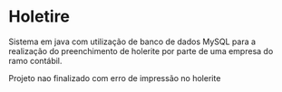 # Holetire
Sistema em java com utilização de banco de dados MySQL para a realização do preenchimento de holerite por parte de uma empresa do ramo contábil.


Projeto nao finalizado com erro de impressão no holerite
